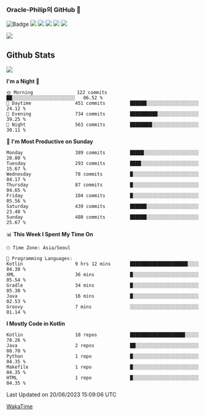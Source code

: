 ### Oracle-Philip의 GitHub 👋

![Badge](http://img.shields.io/badge/-Java-black?style=flat-square)
<img src="https://img.shields.io/badge/ -Kotlin-black?style=flat-square&logo=Kotlin&logoColor=#7F52FF"/></a>
<img src="https://img.shields.io/badge/ -Dart-black?style=flat-square&logo=Dart&logoColor=#0175C2"/></a>
<img src="https://img.shields.io/badge/ -Android-black?style=flat-square&logo=Android&logoColor=#3DDC84"/></a>
<img src="https://img.shields.io/badge/ -Flutter-black?style=flat-square&logo=Flutter&logoColor=#02569B"/></a>
<img src="https://img.shields.io/badge/ -Firebase-black?style=flat-square&logo=Firebase&logoColor=#FFCA28"/></a>

<img src="https://img.shields.io/badge/ -BLE-black?style=flat-square&logo=Bluetooth&logoColor=#0082FC"/></a>

<!--
<img src="https://img.shields.io/badge/ -STM32F103-black?style=flat-square&logo=STMicroelectronics&logoColor=#03234B"/></a>
<img src="https://img.shields.io/badge/ -Qt-black?style=flat-square&logo=Qt&logoColor=#41CD52"/></a>
-->

<!--
![Badge](http://img.shields.io/badge/-Java-black?style=flat-square)
![Badge](http://img.shields.io/badge/-Koltin-black?style=flat-square)
![Badge](http://img.shields.io/badge/-Dart-black?style=flat-square)
![Badge](http://img.shields.io/badge/-Android-black?style=flat-square)
![Badge](http://img.shields.io/badge/-Flutter-black?style=flat-square)
![Badge](http://img.shields.io/badge/-Firebase-black?style=flat-square)
-->

## Github Stats  
<div align="left"><img src="https://github-readme-stats.vercel.app/api?username=Oracle-Philip&show_icons=true&count_private=true&hide_border=true" align="center" /></div>


<!--START_SECTION:waka-->
**I'm a Night 🦉** 

```text
🌞 Morning                122 commits         ██░░░░░░░░░░░░░░░░░░░░░░░   06.52 % 
🌆 Daytime                451 commits         ██████░░░░░░░░░░░░░░░░░░░   24.12 % 
🌃 Evening                734 commits         ██████████░░░░░░░░░░░░░░░   39.25 % 
🌙 Night                  563 commits         ████████░░░░░░░░░░░░░░░░░   30.11 % 
```
📅 **I'm Most Productive on Sunday** 

```text
Monday                   389 commits         █████░░░░░░░░░░░░░░░░░░░░   20.80 % 
Tuesday                  293 commits         ████░░░░░░░░░░░░░░░░░░░░░   15.67 % 
Wednesday                78 commits          █░░░░░░░░░░░░░░░░░░░░░░░░   04.17 % 
Thursday                 87 commits          █░░░░░░░░░░░░░░░░░░░░░░░░   04.65 % 
Friday                   104 commits         █░░░░░░░░░░░░░░░░░░░░░░░░   05.56 % 
Saturday                 439 commits         ██████░░░░░░░░░░░░░░░░░░░   23.48 % 
Sunday                   480 commits         ██████░░░░░░░░░░░░░░░░░░░   25.67 % 
```


📊 **This Week I Spent My Time On** 

```text
🕑︎ Time Zone: Asia/Seoul

💬 Programming Languages: 
Kotlin                   9 hrs 12 mins       █████████████████████░░░░   84.38 % 
XML                      36 mins             █░░░░░░░░░░░░░░░░░░░░░░░░   05.54 % 
Gradle                   34 mins             █░░░░░░░░░░░░░░░░░░░░░░░░   05.30 % 
Java                     16 mins             █░░░░░░░░░░░░░░░░░░░░░░░░   02.53 % 
Groovy                   7 mins              ░░░░░░░░░░░░░░░░░░░░░░░░░   01.14 % 
```

**I Mostly Code in Kotlin** 

```text
Kotlin                   18 repos            ████████████████████░░░░░   78.26 % 
Java                     2 repos             ██░░░░░░░░░░░░░░░░░░░░░░░   08.70 % 
Python                   1 repo              █░░░░░░░░░░░░░░░░░░░░░░░░   04.35 % 
Makefile                 1 repo              █░░░░░░░░░░░░░░░░░░░░░░░░   04.35 % 
HTML                     1 repo              █░░░░░░░░░░░░░░░░░░░░░░░░   04.35 % 
```




 Last Updated on 20/06/2023 15:09:06 UTC
<!--END_SECTION:waka-->


<!--
**Oracle-Philip/Oracle-Philip** is a ✨ _special_ ✨ repository because its `README.md` (this file) appears on your GitHub profile.

Here are some ideas to get you started:

- 🔭 I’m currently working on ...
- 🌱 I’m currently learning ...
- 👯 I’m looking to collaborate on ...
- 🤔 I’m looking for help with ...
- 💬 Ask me about ...
- 📫 How to reach me: ...
- 😄 Pronouns: ...
- ⚡ Fun fact: ...
-->


[WakaTime](https://wakatime.com/dashboard)
